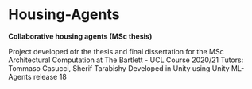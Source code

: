 # Housing-Agents
**Collaborative housing agents (MSc thesis)**

Project developed ofr the thesis and final dissertation for the MSc Architectural Computation at The Bartlett - UCL
Course 2020/21
Tutors: Tommaso Casucci, Sherif Tarabishy
Developed in Unity using Unity ML-Agents release 18

